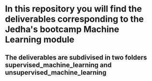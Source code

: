 # In this repository you will find the deliverables corresponding to the Jedha's bootcamp Machine Learning module

  ## The deliverables are subdivised in two folders supervised_machine_learning and unsupervised_machine_learning
